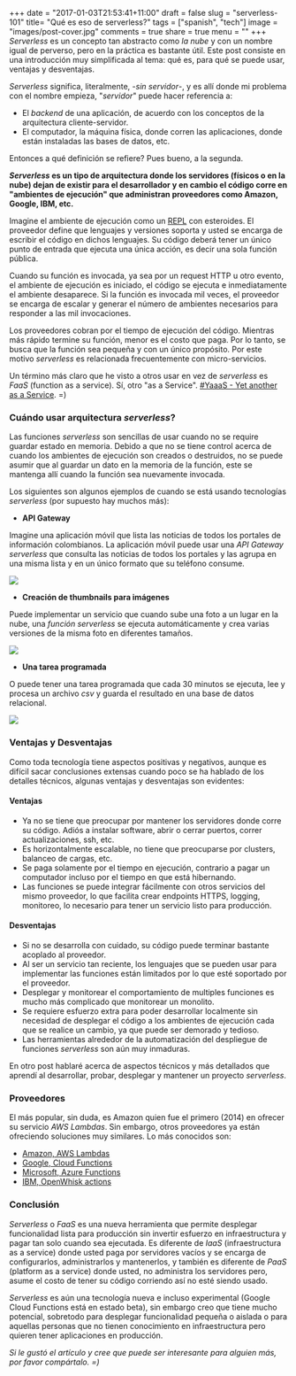+++
date = "2017-01-03T21:53:41+11:00"
draft = false
slug = "serverless-101"
title= "Qué es eso de serverless?"
tags = ["spanish", "tech"]
image = "images/post-cover.jpg"
comments = true
share = true
menu = ""
+++
<br>
_Serverless_ es un concepto tan abstracto como _la nube_ y con un nombre igual de perverso, pero en la práctica es bastante útil.
Este post consiste en una introducción muy simplificada al tema: qué es, para qué se puede usar, ventajas y desventajas.<!--more-->

_Serverless_ significa, literalmente, -_sin servidor_-, y es allí donde mi problema con el nombre empieza, "_servidor_" puede hacer referencia a:

  * El _backend_ de una aplicación, de acuerdo con los conceptos de la arquitectura cliente-servidor.
  * El computador, la máquina física, donde corren las aplicaciones, donde están instaladas las bases de datos, etc.

Entonces a qué definición se refiere? Pues bueno, a la segunda.

**_Serverless_ es un tipo de arquitectura donde los servidores (físicos o en la nube) dejan de existir para el desarrollador y en cambio el código corre en "ambientes de ejecución" que administran proveedores como Amazon, Google, IBM, etc.**

Imagine el ambiente de ejecución como un [REPL](https://es.wikipedia.org/wiki/REPL) con esteroides. El proveedor define que lenguajes y versiones soporta y usted se encarga de escribir el código en dichos lenguajes. Su código deberá tener un único punto de entrada que ejecuta una única acción, es decir una sola función pública.

Cuando su función es invocada, ya sea por un request HTTP u otro evento, el ambiente de ejecución es iniciado,
el código se ejecuta e inmediatamente el ambiente desaparece. Si la función es invocada mil veces, el proveedor se encarga de escalar y generar el número de ambientes necesarios para responder a las mil invocaciones.

Los proveedores cobran por el tiempo de ejecución del código. Mientras más rápido termine su función, menor es el costo que paga. Por lo tanto, se busca que la función sea pequeña y con un único propósito. Por este motivo _serverless_ es relacionada frecuentemente con micro-servicios.

Un término más claro que he visto a otros usar en vez de _serverless_ es _FaaS_ (function as a service). Sí, otro "as a Service". [#YaaaS - Yet another as a Service](https://twitter.com/birgitta410/status/742782383968112640). =)

### Cuándo usar arquitectura _serverless_?
Las funciones _serverless_ son sencillas de usar cuando no se require guardar estado en memoria. Debido a que no se tiene control acerca de cuando los ambientes de ejecución son creados o destruidos, no se puede asumir que al guardar un dato en la memoria de la función, este se mantenga allí cuando la función sea nuevamente invocada.

Los siguientes son algunos ejemplos de cuando se está usando tecnologías _serverless_ (por supuesto hay muchos más):

* **API Gateway**

Imagine una aplicación móvil que lista las noticias de todos los portales de información colombianos.
La aplicación móvil puede usar una _API Gateway serverless_ que consulta las noticias de todos los portales y
las agrupa en una misma lista y en un único formato que su teléfono consume.

<img src="/images/serverless-api-gateway.png" />

* **Creación de thumbnails para imágenes**

Puede implementar un servicio que cuando sube una foto a un lugar en la nube, una _función serverless_ se ejecuta automáticamente y crea varias versiones de la misma foto en diferentes tamaños.

<img src="/images/serverless-thumbnails.png" />

* **Una tarea programada**

O puede tener una tarea programada que cada 30 minutos se ejecuta, lee y procesa un archivo _csv_ y guarda el resultado en una base de datos relacional.

<img src="/images/serverless-sync-job.png" />

### Ventajas y Desventajas

Como toda tecnología tiene aspectos positivas y negativos, aunque es difícil sacar conclusiones extensas cuando poco se ha hablado de los detalles técnicos, algunas ventajas y desventajas son evidentes:

#### Ventajas

- Ya no se tiene que preocupar por mantener los servidores donde corre su código. Adiós a instalar software, abrir o cerrar puertos, correr actualizaciones, ssh, etc.
- Es horizontalmente escalable, no tiene que preocuparse por clusters, balanceo de cargas, etc.
- Se paga solamente por el tiempo en ejecución, contrario a pagar un computador incluso por el tiempo en que está hibernando.
- Las funciones se puede integrar fácilmente con otros servicios del mismo proveedor, lo que facilita crear endpoints HTTPS, logging, monitoreo, lo necesario para tener un servicio listo para producción.

#### Desventajas
- Si no se desarrolla con cuidado, su código puede terminar bastante acoplado al proveedor.
- Al ser un servicio tan reciente, los lenguajes que se pueden usar para implementar las funciones están limitados por lo que esté soportado por el proveedor.
- Desplegar y monitorear el comportamiento de multiples funciones es mucho más complicado que monitorear un monolito.
- Se requiere esfuerzo extra para poder desarrollar localmente sin necesidad de desplegar el código a los ambientes de ejecución cada que se realice un cambio, ya que puede ser demorado y tedioso.
- Las herramientas alrededor de la automatización del despliegue de funciones _serverless_ son aún muy inmaduras.

En otro post hablaré acerca de aspectos técnicos y más detallados que aprendí al desarrollar, probar, desplegar y mantener un proyecto _serverless_.

### Proveedores

El más popular, sin duda, es Amazon quien fue el primero (2014) en ofrecer su servicio _AWS Lambdas_. Sin embargo, otros proveedores ya están ofreciendo soluciones muy similares. Lo más conocidos son:

* [Amazon, AWS Lambdas](https://aws.amazon.com/lambda/)
* [Google, Cloud Functions](https://cloud.google.com/functions/)
* [Microsoft, Azure Functions](https://azure.microsoft.com/en-us/services/functions/)
* [IBM, OpenWhisk actions](https://console.ng.bluemix.net/openwhisk/)


### Conclusión  

_Serverless_ o _FaaS_ es una nueva herramienta que permite desplegar funcionalidad lista para producción sin invertir esfuerzo en infraestructura y pagar tan solo cuando sea ejecutada.
Es diferente de _IaaS_ (infraestructura as a service) donde usted paga por servidores vacíos y se encarga de configurarlos, administrarlos y mantenerlos, y también es diferente de _PaaS_ (platform as a service) donde usted, no administra los servidores pero, asume el costo de tener su código corriendo así no esté siendo usado.

_Serverless_ es aún una tecnología nueva e incluso experimental (Google Cloud Functions está en estado beta), sin embargo creo que tiene mucho potencial, sobretodo para desplegar funcionalidad pequeña o aislada o para aquellas personas que no tienen conocimiento en infraestructura pero quieren tener aplicaciones en producción.

_Si le gustó el artículo y cree que puede ser interesante para alguien más, por favor compártalo. =)_
